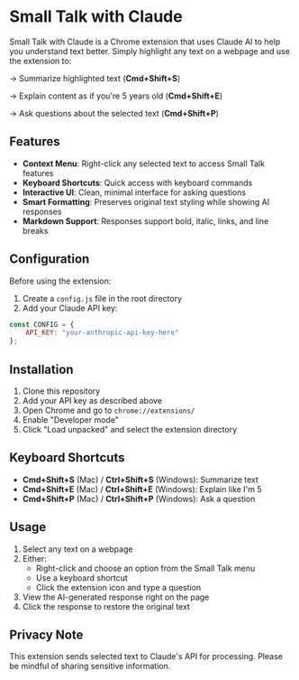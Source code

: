# Small Talk with Claude

Small Talk with Claude is a Chrome extension that uses Claude AI to help you understand text better. Simply highlight any text on a webpage and use the extension to:

→ Summarize highlighted text (**Cmd+Shift+S**)

→ Explain content as if you're 5 years old (**Cmd+Shift+E**)

→ Ask questions about the selected text (**Cmd+Shift+P**)

## Features

-   **Context Menu**: Right-click any selected text to access Small Talk features
-   **Keyboard Shortcuts**: Quick access with keyboard commands
-   **Interactive UI**: Clean, minimal interface for asking questions
-   **Smart Formatting**: Preserves original text styling while showing AI responses
-   **Markdown Support**: Responses support bold, italic, links, and line breaks

## Configuration

Before using the extension:

1. Create a `config.js` file in the root directory
2. Add your Claude API key:

```javascript
const CONFIG = {
	API_KEY: "your-anthropic-api-key-here"
};
```

## Installation

1. Clone this repository
2. Add your API key as described above
3. Open Chrome and go to `chrome://extensions/`
4. Enable "Developer mode"
5. Click "Load unpacked" and select the extension directory

## Keyboard Shortcuts

-   **Cmd+Shift+S** (Mac) / **Ctrl+Shift+S** (Windows): Summarize text
-   **Cmd+Shift+E** (Mac) / **Ctrl+Shift+E** (Windows): Explain like I'm 5
-   **Cmd+Shift+P** (Mac) / **Ctrl+Shift+P** (Windows): Ask a question

## Usage

1. Select any text on a webpage
2. Either:
    - Right-click and choose an option from the Small Talk menu
    - Use a keyboard shortcut
    - Click the extension icon and type a question
3. View the AI-generated response right on the page
4. Click the response to restore the original text

## Privacy Note

This extension sends selected text to Claude's API for processing. Please be mindful of sharing sensitive information.
